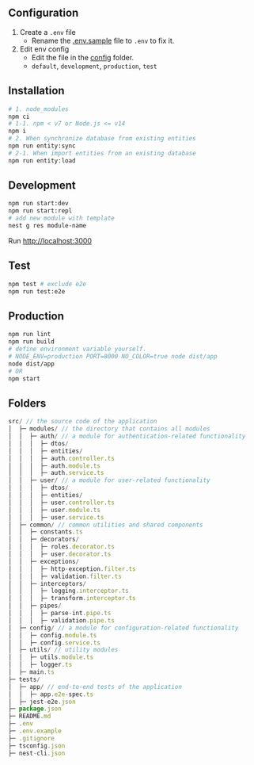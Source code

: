 ## Configuration

1. Create a `.env` file
   - Rename the [.env.sample](.env.sample) file to `.env` to fix it.
2. Edit env config
   - Edit the file in the [config](src/config) folder.
   - `default`, `development`, `production`, `test`

## Installation

```sh
# 1. node_modules
npm ci
# 1-1. npm < v7 or Node.js <= v14
npm i
# 2. When synchronize database from existing entities
npm run entity:sync
# 2-1. When import entities from an existing database
npm run entity:load
```

## Development

```sh
npm run start:dev
npm run start:repl
# add new module with template
nest g res module-name
```

Run [http://localhost:3000](http://localhost:3000)

## Test

```sh
npm test # exclude e2e
npm run test:e2e
```

## Production

```sh
npm run lint
npm run build
# define environment variable yourself.
# NODE_ENV=production PORT=8000 NO_COLOR=true node dist/app
node dist/app
# OR
npm start
```

## Folders

```js
src/ // the source code of the application
│  ├─ modules/ // the directory that contains all modules
│  │  ├─ auth/ // a module for authentication-related functionality
│  │  │  ├─ dtos/
│  │  │  ├─ entities/
│  │  │  ├─ auth.controller.ts
│  │  │  ├─ auth.module.ts
│  │  │  ├─ auth.service.ts
│  │  ├─ user/ // a module for user-related functionality
│  │  │  ├─ dtos/
│  │  │  ├─ entities/
│  │  │  ├─ user.controller.ts
│  │  │  ├─ user.module.ts
│  │  │  ├─ user.service.ts
│  ├─ common/ // common utilities and shared components
│  │  ├─ constants.ts
│  │  ├─ decorators/
│  │  │  ├─ roles.decorator.ts
│  │  │  ├─ user.decorator.ts
│  │  ├─ exceptions/
│  │  │  ├─ http-exception.filter.ts
│  │  │  ├─ validation.filter.ts
│  │  ├─ interceptors/
│  │  │  ├─ logging.interceptor.ts
│  │  │  ├─ transform.interceptor.ts
│  │  ├─ pipes/
│  │  │  ├─ parse-int.pipe.ts
│  │  │  ├─ validation.pipe.ts
│  ├─ config/ // a module for configuration-related functionality
│  │  ├─ config.module.ts
│  │  ├─ config.service.ts
│  ├─ utils/ // utility modules
│  │  ├─ utils.module.ts
│  │  ├─ logger.ts
│  ├─ main.ts
├─ tests/
│  ├─ app/ // end-to-end tests of the application
│  │  ├─ app.e2e-spec.ts
│  ├─ jest-e2e.json
├─ package.json
├─ README.md
├─ .env
├─ .env.example
├─ .gitignore
├─ tsconfig.json
├─ nest-cli.json
```

